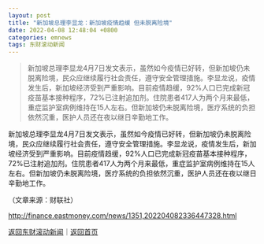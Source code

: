 ```yaml
---
layout: post
title: "新加坡总理李显龙：新加坡疫情趋缓 但未脱离险境"
date: 2022-04-08 12:48:04 +0800
categories: emnews
tags: 东财滚动新闻
---
```

> 新加坡总理李显龙4月7日发文表示，虽然如今疫情已好转，但新加坡仍未脱离险境，民众应继续履行社会责任，遵守安全管理措施。李显龙说，疫情发生后，新加坡经济受到严重影响。目前疫情趋缓，92%人口已完成新冠疫苗基本接种程序，72%已注射追加剂。住院患者417人为两个月来最低，重症监护室病例维持在15人左右。但新加坡仍未脱离险境，医疗系统的负担依然沉重，医护人员还在夜以继日辛勤地工作。

<p>新加坡总理李显龙4月7日发文表示，虽然如今疫情已好转，但新加坡仍未脱离险境，民众应继续履行社会责任，遵守安全管理措施。李显龙说，疫情发生后，新加坡经济受到严重影响。目前疫情趋缓，92%人口已完成新冠疫苗基本接种程序，72%已注射追加剂。住院患者417人为两个月来最低，重症监护室病例维持在15人左右。但新加坡仍未脱离险境，医疗系统的负担依然沉重，医护人员还在夜以继日辛勤地工作。</p><p class="em_media">（文章来源：财联社）</p>

<http://finance.eastmoney.com/news/1351,202204082336447328.html>

[返回东财滚动新闻](//finews.withounder.com/emnews/)｜[返回首页](//finews.withounder.com/)